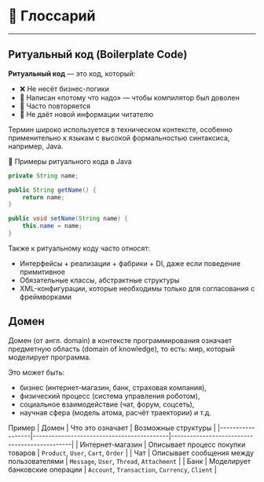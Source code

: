 # 📘 Глоссарий

---

## Ритуальный код (Boilerplate Code)

**Ритуальный код** — это код, который:

- ❌ Не несёт бизнес-логики
- 📄 Написан «потому что надо» — чтобы компилятор был доволен
- 🔁 Часто повторяется
- 🙈 Не даёт новой информации читателю

Термин широко используется в техническом контексте, особенно применительно к языкам с высокой формальностью синтаксиса, например, Java.

🔧 Примеры ритуального кода в Java

```java
private String name;

public String getName() {
    return name;
}

public void setName(String name) {
    this.name = name;
}
```

Также к ритуальному коду часто относят:

- Интерфейсы + реализации + фабрики + DI, даже если поведение примитивное
- Обязательные классы, абстрактные структуры
- XML-конфигурации, которые необходимы только для согласования с фреймворками

## Домен

Домен (от англ. domain) в контексте программирования означает предметную область (domain of knowledge), то есть: мир, который моделирует программа.

Это может быть:

- бизнес (интернет-магазин, банк, страховая компания),
- физический процесс (система управления роботом),
- социальное взаимодействие (чат, форум, соцсеть),
- научная сфера (модель атома, расчёт траектории) и т.д.

Пример
| Домен            | Что это означает                         | Возможные структуры                          |
|------------------|-------------------------------------------|----------------------------------------------|
| Интернет-магазин | Описывает процесс покупки товаров         | `Product`, `User`, `Cart`, `Order`           |
| Чат              | Описывает сообщения между пользователями | `Message`, `User`, `Thread`, `Attachment`    |
| Банк             | Моделирует банковские операции           | `Account`, `Transaction`, `Currency`, `Client` |
